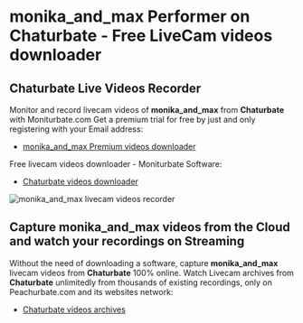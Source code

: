 # monika_and_max Performer on Chaturbate - Free LiveCam videos downloader

## Chaturbate Live Videos Recorder

Monitor and record livecam videos of **monika_and_max** from **Chaturbate** with Moniturbate.com
Get a premium trial for free by just and only registering with your Email address:
* [monika_and_max Premium videos downloader](https://moniturbate.com/request-demo-licence-key.html)

Free livecam videos downloader - Moniturbate Software:
* [Chaturbate videos downloader](https://moniturbate.com/moniturbate-download-software.html)

![monika_and_max livecam videos recorder](https://peachurnet.com/templates/moniturbate-software.png)


## Capture monika_and_max videos from the Cloud and watch your recordings on Streaming

Without the need of downloading a software, capture **monika_and_max** livecam videos from **Chaturbate** 100% online.
Watch Livecam archives from **Chaturbate** unlimitedly from thousands of existing recordings, only on Peachurbate.com and its websites network:
* [Chaturbate videos archives](https://peachurnet.com/)